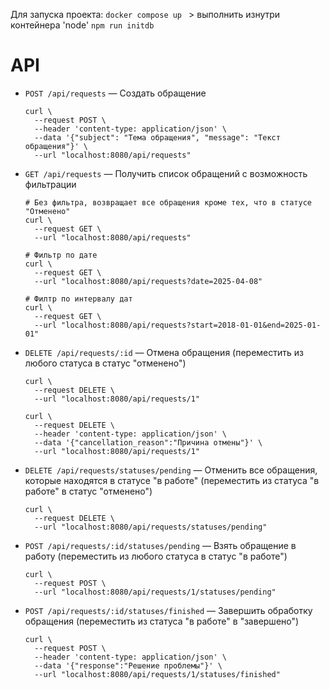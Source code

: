 Для запуска проекта: `docker compose up ` > выполнить изнутри контейнера 'node' `npm run initdb`

# API

- `POST /api/requests` — Создать обращение

  ```shell
  curl \
    --request POST \
    --header 'content-type: application/json' \
    --data '{"subject": "Тема обращения", "message": "Текст обращения"}' \
    --url "localhost:8080/api/requests"
  ```

- `GET /api/requests` — Получить список обращений с возможность фильтрации

  ```shell
  # Без фильтра, возвращает все обращения кроме тех, что в статусе "Отменено"
  curl \
    --request GET \
    --url "localhost:8080/api/requests"

  # Фильтр по дате
  curl \
    --request GET \
    --url "localhost:8080/api/requests?date=2025-04-08"

  # Филтр по интервалу дат
  curl \
    --request GET \
    --url "localhost:8080/api/requests?start=2018-01-01&end=2025-01-01"
  ```

- `DELETE /api/requests/:id` — Отмена обращения (переместить из любого статуса в статус "отменено")

  ```shell
  curl \
    --request DELETE \
    --url "localhost:8080/api/requests/1"

  curl \
    --request DELETE \
    --header 'content-type: application/json' \
    --data '{"cancellation_reason":"Причина отмены"}' \
    --url "localhost:8080/api/requests/1"
  ```

- `DELETE /api/requests/statuses/pending` — Отменить все обращения, которые находятся в статусе "в работе" (переместить из статуса "в работе" в статус "отменено")

  ```shell
  curl \
    --request DELETE \
    --url "localhost:8080/api/requests/statuses/pending"
  ```

- `POST /api/requests/:id/statuses/pending` — Взять обращение в работу (переместить из любого статуса в статус "в работе")

  ```shell
  curl \
    --request POST \
    --url "localhost:8080/api/requests/1/statuses/pending"
  ```

- `POST /api/requests/:id/statuses/finished` — Завершить обработку обращения (переместить из статуса "в работе" в "завершено")
  ```shell
  curl \
    --request POST \
    --header 'content-type: application/json' \
    --data '{"response":"Решение проблемы"}' \
    --url "localhost:8080/api/requests/1/statuses/finished"
  ```
